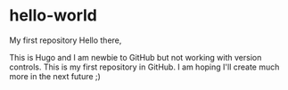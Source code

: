 # hello-world
My first repository
Hello there,

This is Hugo and I am newbie to GitHub but not working with version controls.
This is my first repository in GitHub. I am hoping I'll create much more in the next future ;)

